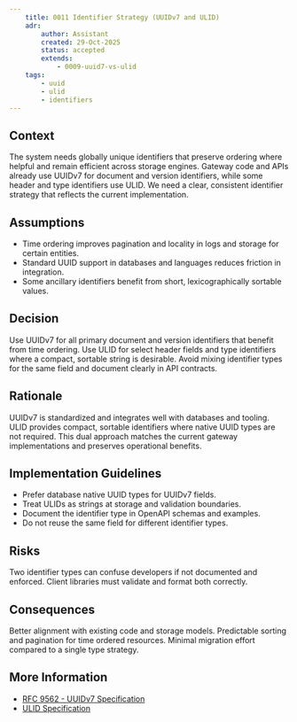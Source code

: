 ```yaml
---
    title: 0011 Identifier Strategy (UUIDv7 and ULID)
    adr:
        author: Assistant
        created: 29-Oct-2025
        status: accepted
        extends:
            - 0009-uuid7-vs-ulid
    tags:
        - uuid
        - ulid
        - identifiers
---
```


## Context

The system needs globally unique identifiers that preserve ordering where helpful and remain efficient across storage engines.
Gateway code and APIs already use UUIDv7 for document and version identifiers, while some header and type identifiers use ULID.
We need a clear, consistent identifier strategy that reflects the current implementation.

## Assumptions

* Time ordering improves pagination and locality in logs and storage for certain entities.
* Standard UUID support in databases and languages reduces friction in integration.
* Some ancillary identifiers benefit from short, lexicographically sortable values.

## Decision

Use UUIDv7 for all primary document and version identifiers that benefit from time ordering.
Use ULID for select header fields and type identifiers where a compact, sortable string is desirable.
Avoid mixing identifier types for the same field and document clearly in API contracts.

## Rationale

UUIDv7 is standardized and integrates well with databases and tooling.
ULID provides compact, sortable identifiers where native UUID types are not required.
This dual approach matches the current gateway implementations and preserves operational benefits.

## Implementation Guidelines

* Prefer database native UUID types for UUIDv7 fields.
* Treat ULIDs as strings at storage and validation boundaries.
* Document the identifier type in OpenAPI schemas and examples.
* Do not reuse the same field for different identifier types.

## Risks

Two identifier types can confuse developers if not documented and enforced.
Client libraries must validate and format both correctly.

## Consequences

Better alignment with existing code and storage models.
Predictable sorting and pagination for time ordered resources.
Minimal migration effort compared to a single type strategy.

## More Information

* [RFC 9562 - UUIDv7 Specification](https://datatracker.ietf.org/doc/rfc9562/)
* [ULID Specification](https://github.com/ulid/spec)

